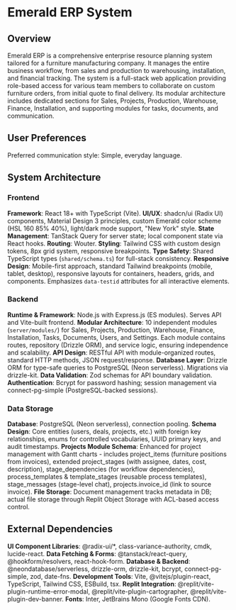 # Emerald ERP System

## Overview

Emerald ERP is a comprehensive enterprise resource planning system tailored for a furniture manufacturing company. It manages the entire business workflow, from sales and production to warehousing, installation, and financial tracking. The system is a full-stack web application providing role-based access for various team members to collaborate on custom furniture orders, from initial quote to final delivery. Its modular architecture includes dedicated sections for Sales, Projects, Production, Warehouse, Finance, Installation, and supporting modules for tasks, documents, and communication.

## User Preferences

Preferred communication style: Simple, everyday language.

## System Architecture

### Frontend

**Framework**: React 18+ with TypeScript (Vite).
**UI/UX**: shadcn/ui (Radix UI) components, Material Design 3 principles, custom Emerald color scheme (HSL 160 85% 40%), light/dark mode support, "New York" style.
**State Management**: TanStack Query for server state; local component state via React hooks.
**Routing**: Wouter.
**Styling**: Tailwind CSS with custom design tokens, 8px grid system, responsive breakpoints.
**Type Safety**: Shared TypeScript types (`shared/schema.ts`) for full-stack consistency.
**Responsive Design**: Mobile-first approach, standard Tailwind breakpoints (mobile, tablet, desktop), responsive layouts for containers, headers, grids, and components. Emphasizes `data-testid` attributes for all interactive elements.

### Backend

**Runtime & Framework**: Node.js with Express.js (ES modules). Serves API and Vite-built frontend.
**Modular Architecture**: 10 independent modules (`server/modules/`) for Sales, Projects, Production, Warehouse, Finance, Installation, Tasks, Documents, Users, and Settings. Each module contains routes, repository (Drizzle ORM), and service logic, ensuring independence and scalability.
**API Design**: RESTful API with module-organized routes, standard HTTP methods, JSON request/response.
**Database Layer**: Drizzle ORM for type-safe queries to PostgreSQL (Neon serverless). Migrations via drizzle-kit.
**Data Validation**: Zod schemas for API boundary validation.
**Authentication**: Bcrypt for password hashing; session management via connect-pg-simple (PostgreSQL-backed sessions).

### Data Storage

**Database**: PostgreSQL (Neon serverless), connection pooling.
**Schema Design**: Core entities (users, deals, projects, etc.) with foreign key relationships, enums for controlled vocabularies, UUID primary keys, and audit timestamps.
**Projects Module Schema**: Enhanced for project management with Gantt charts - includes project_items (furniture positions from invoices), extended project_stages (with assignee, dates, cost, description), stage_dependencies (for workflow dependencies), process_templates & template_stages (reusable process templates), stage_messages (stage-level chat), projects.invoice_id (link to source invoice).
**File Storage**: Document management tracks metadata in DB; actual file storage through Replit Object Storage with ACL-based access control.

## External Dependencies

**UI Component Libraries**: @radix-ui/*, class-variance-authority, cmdk, lucide-react.
**Data Fetching & Forms**: @tanstack/react-query, @hookform/resolvers, react-hook-form.
**Database & Backend**: @neondatabase/serverless, drizzle-orm, drizzle-kit, bcrypt, connect-pg-simple, zod, date-fns.
**Development Tools**: Vite, @vitejs/plugin-react, TypeScript, Tailwind CSS, ESBuild, tsx.
**Replit Integration**: @replit/vite-plugin-runtime-error-modal, @replit/vite-plugin-cartographer, @replit/vite-plugin-dev-banner.
**Fonts**: Inter, JetBrains Mono (Google Fonts CDN).